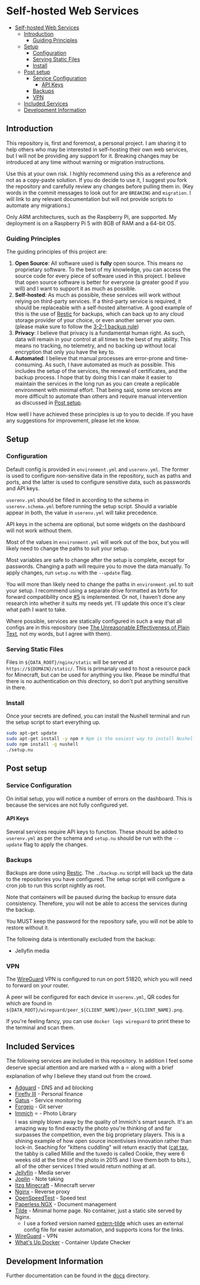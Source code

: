 # Self-hosted Web Services
- [Self-hosted Web Services](#self-hosted-web-services)
  - [Introduction](#introduction)
    - [Guiding Principles](#guiding-principles)
  - [Setup](#setup)
    - [Configuration](#configuration)
    - [Serving Static Files](#serving-static-files)
    - [Install](#install)
  - [Post setup](#post-setup)
    - [Service Configuration](#service-configuration)
      - [API Keys](#api-keys)
    - [Backups](#backups)
    - [VPN](#vpn)
  - [Included Services](#included-services)
  - [Development Information](#development-information)

## Introduction
This repository is, first and foremost, a personal project. I am sharing it to help others who may be
interested in self-hosting their own web services, but I will not be providing any support for it.
Breaking changes may be introduced at any time without warning or migration instructions.

Use this at your own risk. I highly recommend using this as a reference and not as a copy-paste solution.
If you do decide to use it, I suggest you fork the repository and carefully review any changes before
pulling them in. (Key words in the commit messages to look out for are `BREAKING` and `migration`. I
will link to any relevant documentation but will not provide scripts to automate any migrations.)

Only ARM architectures, such as the Raspberry Pi, are supported. My deployment is on a Raspberry Pi 5 with
8GB of RAM and a 64-bit OS.

### Guiding Principles
The guiding principles of this project are:

1. **Open Source**: All software used is **fully** open source. This means no proprietary software. To the
   best of my knowledge, you can access the source code for every piece of software used in this project.
   I believe that open source software is better for everyone (a greater good if you will) and I want to
   support it as much as possible.
2. **Self-hosted**: As much as possible, these services will work without relying on third-party services.
   If a third-party service is required, it should be replaceable with a self-hosted alternative.
   A good example of this is the use of [Restic](https://restic.net/) for backups, which can back up to
   any cloud storage provider of your choice, or even another server you own. (please make sure to follow the [3-2-1 backup rule](https://www.backblaze.com/blog/the-3-2-1-backup-strategy/))
3. **Privacy**: I believe that privacy is a fundamental human right. As such, data will remain in your control
   at all times to the best of my ability. This means no tracking, no telemetry, and no backing up without
   local encryption that only you have the key to.
4. **Automated**: I believe that manual processes are error-prone and time-consuming. As such, I have automated
   as much as possible. This includes the setup of the services, the renewal of certificates, and the backup
   process. I hope that by doing this I can make it easier to maintain the services in the long run as
   you can create a replicable environment with minimal effort. That being said, some services are more
   difficult to automate than others and require manual intervention as discussed in [Post setup](#post-setup).

How well I have achieved these principles is up to you to decide. If you have any suggestions for improvement,
please let me know.

## Setup

### Configuration
Default config is provided in `environment.yml` and `userenv.yml`. The former is used to configure non-sensitive
data in the repository, such as paths and ports, and the latter is used to configure sensitive data, such as
passwords and API keys.

`userenv.yml` should be filled in according to the schema in `userenv.schema.yml` before running the setup script.
Should a variable appear in both, the value in `userenv.yml` will take precedence.

API keys in the schema are optional, but some widgets on the dashboard will not work without them.

Most of the values in `environment.yml` will work out of the box, but you will likely need to change the
paths to suit your setup.

Most variables are safe to change after the setup is complete, except for passwords. Changing a path will
require you to move the data manually. To apply changes, run `setup.nu` with the `--update` flag.

<!-- TODO: Backups are taking a while so I'd like to implement the change soon. -->
You will more than likely need to change the paths in `environment.yml` to suit your setup.
I recommend using a separate drive formatted as btrfs for forward compatibility once [#5](https://github.com/kieranknowles1/selfhosting/issues/5) is implemented.
Or not, I haven't done any research into whether it suits my needs yet. I'll update this once it's clear what path I want to take.

Where possible, services are statically configured in such a way that all configs are in this repository
(see [The Unreasonable Effectiveness of Plain Text](https://www.youtube.com/watch?v=WgV6M1LyfNY), not my words, but I agree with them).

### Serving Static Files
Files in `${DATA_ROOT}/nginx/static` will be served at `https://${DOMAIN}/static/`. This is primarialy used
to host a resource pack for Minecraft, but can be used for anything you like. Please be mindful that there is
no authentication on this directory, so don't put anything sensitive in there.

### Install
Once your secrets are defined, you can install the Nushell terminal and run the setup script
to start everything up.
```bash
sudo apt-get update
sudo apt-get install -y npm # Npm is the easiest way to install Nushell
sudo npm install -g nushell
./setup.nu
```

## Post setup

### Service Configuration
On initial setup, you will notice a number of errors on the dashboard. This is because the services are not
fully configured yet.

#### API Keys
Several services require API keys to function. These should be added to `userenv.yml` as per the schema and
`setup.nu` should be run with the `--update` flag to apply the changes.

### Backups
Backups are done using [Restic](https://restic.net/). The `./backup.nu` script will back up the data to the
repositories you have configured. The setup script will configure a cron job to run this script nightly as root.

Note that containers will be paused during the backup to ensure data consistency. Therefore, you will not be able
to access the services during the backup.

You MUST keep the password for the repository safe, you will not be able to restore without it.

The following data is intentionally excluded from the backup:
- Jellyfin media

### VPN
The [WireGuard](https://www.wireguard.com/) VPN is configured to run on port 51820, which you will need
to forward on your router.

A peer will be configured for each device in `userenv.yml`, QR codes for which are found in
`${DATA_ROOT}/wireguard/peer_${CLIENT_NAME}/peer_${CLIENT_NAME}.png`.

If you're feeling fancy, you can use `docker logs wireguard` to print these to the terminal and scan them.

## Included Services
The following services are included in this repository. In addition I feel some deserve special attention
and are marked with a ⭐ along with a brief explanation of why I believe they stand out from the crowd.

- [Adguard](https://adguard.com/) - DNS and ad blocking
- [Firefly III](https://firefly-iii.org/) - Personal finance
- [Gatus](https://gatus.io) - Service monitoring
- [Forgejo](https://forgejo.org/) - Git server
- [Immich](https://immich.app/) ⭐ - Photo Library<br>
  I was simply blown away by the quality of Immich's smart search. It's an amazing way to find exactly the
  photo you're thinking of and far surpasses the competition, even the big proprietary players.
  This is a shining example of how open source incentivises innovation rather than lock-in. Seaching
  for "kittens cuddling" will return exactly that ([cat tax](media/kittens.jpg), the tabby is called Millie
  and the tuxedo is called Cookie, they were 6 weeks old at the time of the photo in 2015 and I love them both to bits.), all of the other services I tried would return nothing at all.
- [Jellyfin](https://jellyfin.org/) - Media server
- [Joplin](https://joplinapp.org/) - Note taking
- [Itzg Minecraft](https://github.com/itzg/docker-minecraft-server) - Minecraft server
- [Nginx](https://www.nginx.com/) - Reverse proxy
- [OpenSpeedTest](https://openspeedtest.com/) - Speed test
- [Paperless NGX](https://github.com/paperless-ngx/paperless-ngx) - Document management
- [Tilde](https://github.com/xvvvyz/tilde) - Minimal home page. No container, just a static site served by Nginx.
  - I use a forked version named [extern-tilde](https://github.com/kieranknowles1/extern-tilde) which uses
    an external config file for easier automation, and supports icons for the links.
- [WireGuard](https://www.wireguard.com/) - VPN
- [What's Up Docker](https://github.com/fmartinou/whats-up-docker) - Container Update Checker

## Development Information
Further documentation can be found in the [docs](docs/index.md) directory.
